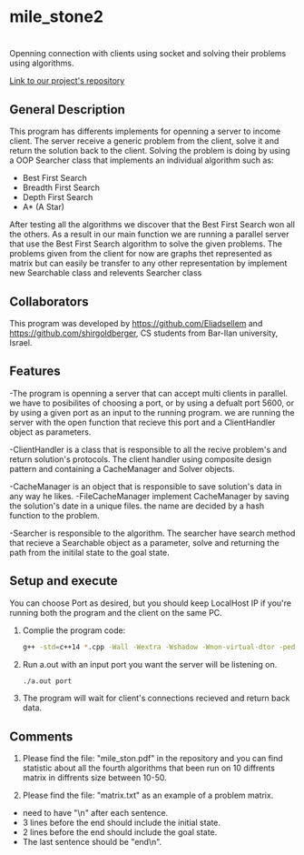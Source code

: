 # mile_stone2
# 
Openning connection with clients using socket and solving their problems using algorithms. 

 [Link to our project's repository](https://github.com/Eliadsellem/mile_stone2.git)

## General Description

This program has differents implements for openning a server to income client. 
The server receive a generic problem from the client, solve it and return the solution back to the client.
Solving the problem is doing by using a OOP Searcher class that implements an individual algorithm such as: 
 - Best First Search
 - Breadth First Search
 - Depth First Search
 - A* (A Star)
 
After testing all the algorithms we discover that the Best First Search won all the others. 
As a result in our main function we are running a parallel server that use the Best First Search algorithm to solve the given problems.
The problems given from the client for now are graphs thet represented as matrix but can easily be transfer to any other representation 
by implement new Searchable class and relevents Searcher class 

## Collaborators

This program was developed by https://github.com/Eliadsellem and https://github.com/shirgoldberger, CS students from Bar-Ilan university, Israel.


## Features
-The program is openning a server that can accept multi clients in parallel. 
we have to posibilites of choosing a port, or by using a defualt port 5600,
or by using a given port as an input to the running program.
we are running the server with the open function that recieve this port and a ClientHandler object as parameters.

-ClientHandler is a class that is responsible to all the recive problem's and return solution's protocols.
The client handler using composite design pattern and containing a CacheManager and Solver objects.

-CacheManager is an object that is responsible to save solution's data in any way he likes.
-FileCacheManager implement CacheManager by saving the solution's date in a unique files.
the name are decided by a hash function to the problem.
 
 -Searcher is responsible to the algorithm.
 The searcher have search method that recieve a Searchable object as a parameter, solve and returning the
 path from the initilal state to the goal state.
 

## Setup and execute

You can choose Port as desired, but you should keep LocalHost IP if you're running both the program and the client on the same PC.

1. Complie the program code:

    ```bash
    g++ -std=c++14 *.cpp -Wall -Wextra -Wshadow -Wnon-virtual-dtor -pedantic -o a.out -pthread
    ```

2. Run a.out with an input port you want the server will be listening on.
    ```bash
   ./a.out port
    ```
3. The program will wait for client's connections recieved and return back data.

## Comments

1. Please find the file: "mile_ston.pdf" in the repository and you can find statistic about all the fourth algorithms
that been run on 10 diffrents matrix in diffrents size between 10-50.

2. Please find the file: "matrix.txt" as an example of a problem matrix.
- need to have "\n" after each sentence.
- 3 lines before the end should include the initial state.
- 2 lines before the end should include the goal state.
- The last sentence should be "end\n".

